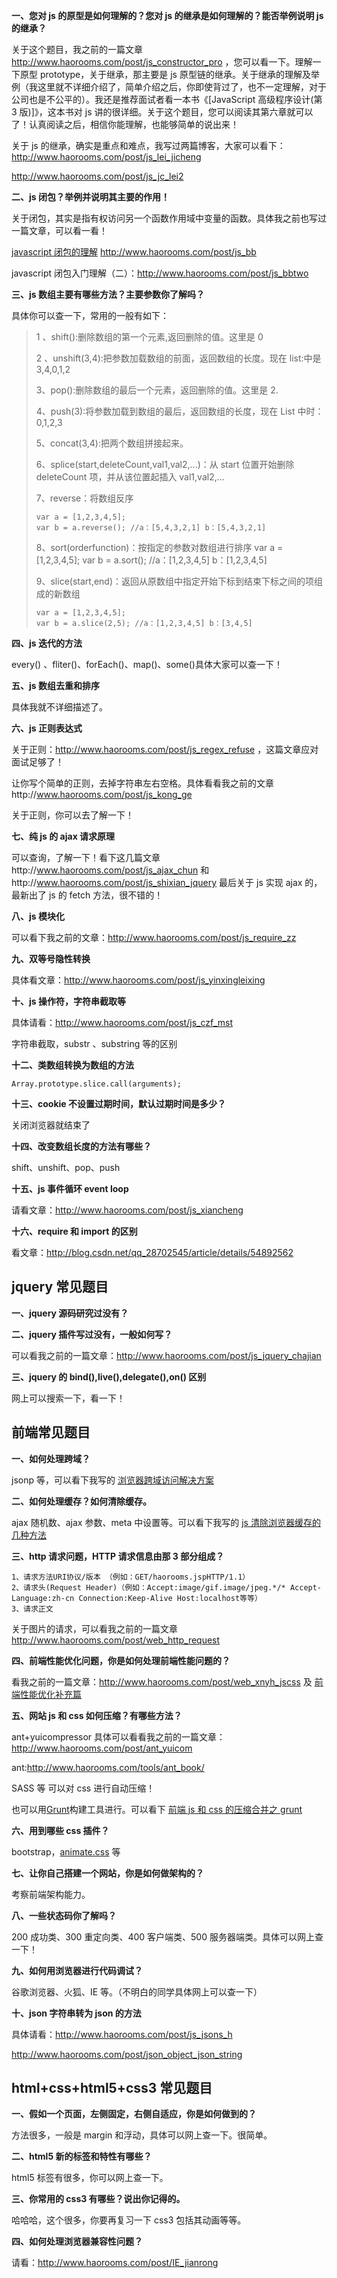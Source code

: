 **一、您对 js 的原型是如何理解的？您对 js 的继承是如何理解的？能否举例说明 js 的继承？**

关于这个题目，我之前的一篇文章 http://www.haorooms.com/post/js_constructor_pro ，您可以看一下。理解一下原型 prototype，关于继承，那主要是 js 原型链的继承。关于继承的理解及举例（我这里就不详细介绍了，简单介绍之后，你即使背过了，也不一定理解，对于公司也是不公平的）。我还是推荐面试者看一本书《[JavaScript 高级程序设计(第 3 版)]》，这本书对 js 讲的很详细。关于这个题目，您可以阅读其第六章就可以了！认真阅读之后，相信你能理解，也能够简单的说出来！

关于 js 的继承，确实是重点和难点，我写过两篇博客，大家可以看下：http://www.haorooms.com/post/js_lei_jicheng

http://www.haorooms.com/post/js_jc_lei2

**二、js 闭包？举例并说明其主要的作用！**

关于闭包，其实是指有权访问另一个函数作用域中变量的函数。具体我之前也写过一篇文章，可以看一看！

[javascript 闭包的理解](http://www.haorooms.com/post/js_bb) http://www.haorooms.com/post/js_bb

javascript 闭包入门理解（二）：http://www.haorooms.com/post/js_bbtwo

**三、js 数组主要有哪些方法？主要参数你了解吗？**

具体你可以查一下，常用的一般有如下：

> 1 、shift():删除数组的第一个元素,返回删除的值。这里是 0
>
> 2 、unshift(3,4):把参数加载数组的前面，返回数组的长度。现在 list:中是 3,4,0,1,2
>
> 3、pop():删除数组的最后一个元素，返回删除的值。这里是 2.
>
> 4、push(3):将参数加载到数组的最后，返回数组的长度，现在 List 中时：0,1,2,3
>
> 5、concat(3,4):把两个数组拼接起来。
>
> 6、splice(start,deleteCount,val1,val2,...)：从 start 位置开始删除 deleteCount 项，并从该位置起插入 val1,val2,...
>
> 7、reverse：将数组反序
>
> ```
> var a = [1,2,3,4,5];
> var b = a.reverse(); //a：[5,4,3,2,1] b：[5,4,3,2,1]
> ```
>
> 8、sort(orderfunction)：按指定的参数对数组进行排序 var a = [1,2,3,4,5]; var b = a.sort(); //a：[1,2,3,4,5] b：[1,2,3,4,5]
>
> 9、slice(start,end)：返回从原数组中指定开始下标到结束下标之间的项组成的新数组
>
> ```
> var a = [1,2,3,4,5];
> var b = a.slice(2,5); //a：[1,2,3,4,5] b：[3,4,5]
> ```

**四、js 迭代的方法**

every() 、fliter()、forEach()、map()、some()具体大家可以查一下！

**五、js 数组去重和排序**

具体我就不详细描述了。

**六、js 正则表达式**

关于正则：http://www.haorooms.com/post/js_regex_refuse ，这篇文章应对面试足够了！

让你写个简单的正则，去掉字符串左右空格。具体看看我之前的文章http://www.haorooms.com/post/js_kong_ge

关于正则，你可以去了解一下！

**七、纯 js 的 ajax 请求原理**

可以查询，了解一下！看下这几篇文章http://www.haorooms.com/post/js_ajax_chun 和http://www.haorooms.com/post/js_shixian_jquery 最后关于 js 实现 ajax 的，最新出了 js 的 fetch 方法，很不错的！

**八、js 模块化**

可以看下我之前的文章：http://www.haorooms.com/post/js_require_zz

**九、双等号隐性转换**

具体看文章：http://www.haorooms.com/post/js_yinxingleixing

**十、js 操作符，字符串截取等**

具体请看：http://www.haorooms.com/post/js_czf_mst

字符串截取，substr 、substring 等的区别

**十二、类数组转换为数组的方法**

```
Array.prototype.slice.call(arguments);
```

**十三、cookie 不设置过期时间，默认过期时间是多少？**

关闭浏览器就结束了

**十四、改变数组长度的方法有哪些？**

shift、unshift、pop、push

**十五、js 事件循环 event loop**

请看文章：http://www.haorooms.com/post/js_xiancheng

**十六、require 和 import 的区别**

看文章：http://blog.csdn.net/qq_28702545/article/details/54892562

## jquery 常见题目

**一、jquery 源码研究过没有？**

**二、jquery 插件写过没有，一般如何写？**

可以看我之前的一篇文章：http://www.haorooms.com/post/js_jquery_chajian

**三、jquery 的 bind(),live(),delegate(),on() 区别**

网上可以搜索一下，看一下！

## 前端常见题目

**一、如何处理跨域？**

jsonp 等，可以看下我写的 [浏览器跨域访问解决方案](http://www.haorooms.com/post/js_kuayu_service)

**二、如何处理缓存？如何清除缓存。**

ajax 随机数、ajax 参数、meta 中设置等。可以看下我写的 [js 清除浏览器缓存的几种方法](http://www.haorooms.com/post/js_llq_hc)

**三、http 请求问题，HTTP 请求信息由那 3 部分组成？**

```
1、请求方法URI协议/版本 （例如：GET/haorooms.jspHTTP/1.1）
2、请求头(Request Header)（例如：Accept:image/gif.image/jpeg.*/* Accept-Language:zh-cn Connection:Keep-Alive Host:localhost等等）
3、请求正文
```

关于图片的请求，可以看我之前的一篇文章 http://www.haorooms.com/post/web_http_request

**四、前端性能优化问题，你是如何处理前端性能问题的？**

看我之前的一篇文章：http://www.haorooms.com/post/web_xnyh_jscss 及 [前端性能优化补充篇](http://www.haorooms.com/post/qianduan_xnyhbc)

**五、网站 js 和 css 如何压缩？有哪些方法？**

ant+yuicompressor 具体可以看看我之前的一篇文章：http://www.haorooms.com/post/ant_yuicom

ant:http://www.haorooms.com/tools/ant_book/

SASS 等 可以对 css 进行自动压缩！

也可以用[Grunt](http://www.haorooms.com/post/qd_grunt_cssjs)构建工具进行。可以看下 [前端 js 和 css 的压缩合并之 grunt](http://www.haorooms.com/post/qd_grunt_cssjs)

**六、用到哪些 css 插件？**

bootstrap，[animate.css](http://www.haorooms.com/uploads/example/Animatecss/) 等

**七、让你自己搭建一个网站，你是如何做架构的？**

考察前端架构能力。

**八、一些状态码你了解吗？**

200 成功类、300 重定向类、400 客户端类、500 服务器端类。具体可以网上查一下！

**九、如何用浏览器进行代码调试？**

谷歌浏览器、火狐、IE 等。（不明白的同学具体网上可以查一下）

**十、json 字符串转为 json 的方法**

具体请看：http://www.haorooms.com/post/js_jsons_h

http://www.haorooms.com/post/json_object_json_string

## html+css+html5+css3 常见题目

**一、假如一个页面，左侧固定，右侧自适应，你是如何做到的？**

方法很多，一般是 margin 和浮动，具体可以网上查一下。很简单。

**二、html5 新的标签和特性有哪些？**

html5 标签有很多，你可以网上查一下。

**三、你常用的 css3 有哪些？说出你记得的。**

哈哈哈，这个很多，你要再复习一下 css3 包括其动画等等。

**四、如何处理浏览器兼容性问题？**

请看：http://www.haorooms.com/post/IE_jianrong
